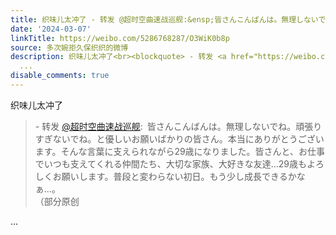 ```yaml
---
title: 织味儿太冲了 - 转发 @超时空曲速战巡舰:&ensp;皆さんこんばんは。無理しないでね。頑張りすぎないでね。と優しいお願いばかりの皆さん。本当にありがとうござい...
date: '2024-03-07'
linkTitle: https://weibo.com/5286768287/O3WiK0b8p
source: 多次婉拒久保织织的微博
description: 织味儿太冲了<br><blockquote> - 转发 <a href="https://weibo.com/2803340864" target="_blank">@超时空曲速战巡舰</a>: 皆さんこんばんは。無理しないでね。頑張りすぎないでね。と優しいお願いばかりの皆さん。本当にありがとうございます。そんな言葉に支えられながら29歳になりました。皆さんと、お仕事でいつも支えてくれる仲間たち、大切な家族、大好きな友達…29歳もよろしくお願いします。普段と変わらない初日。もう少し成長できるかなぁ…。<br>（部分原创</blockquote>
  ...
disable_comments: true
---
```

织味儿太冲了<br><blockquote> - 转发 <a href="https://weibo.com/2803340864" target="_blank">@超时空曲速战巡舰</a>: 皆さんこんばんは。無理しないでね。頑張りすぎないでね。と優しいお願いばかりの皆さん。本当にありがとうございます。そんな言葉に支えられながら29歳になりました。皆さんと、お仕事でいつも支えてくれる仲間たち、大切な家族、大好きな友達…29歳もよろしくお願いします。普段と変わらない初日。もう少し成長できるかなぁ…。<br>（部分原创</blockquote> ...